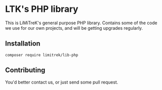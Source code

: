 LTK's PHP library
================

This is LiMiTreK's general purpose PHP library. Contains some of the code we use for our own projects, and will be getting upgrades regularly.

Installation
-----------

```
composer require limitrek/lib-php
```

Contributing
------------

You'd better contact us, or just send some pull request.
